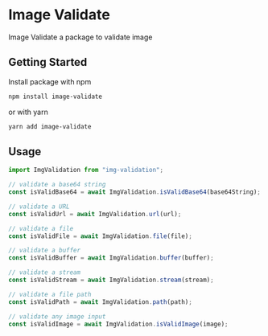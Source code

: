 # Image Validate

Image Validate a package to validate image

## Getting Started

Install package with npm

```bash
npm install image-validate
```

or with yarn

```bash
yarn add image-validate
```

## Usage

```jsx
import ImgValidation from "img-validation";

// validate a base64 string
const isValidBase64 = await ImgValidation.isValidBase64(base64String);

// validate a URL
const isValidUrl = await ImgValidation.url(url);

// validate a file
const isValidFile = await ImgValidation.file(file);

// validate a buffer
const isValidBuffer = await ImgValidation.buffer(buffer);

// validate a stream
const isValidStream = await ImgValidation.stream(stream);

// validate a file path
const isValidPath = await ImgValidation.path(path);

// validate any image input
const isValidImage = await ImgValidation.isValidImage(image);

```
